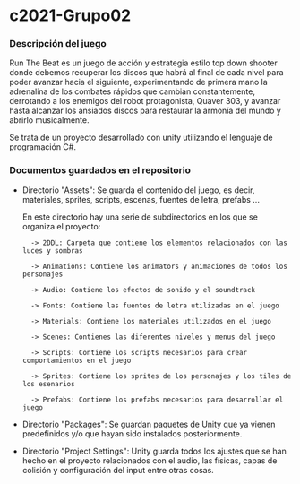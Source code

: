 # c2021-Grupo02
### Descripción del juego
Run The Beat es un juego de acción y estrategia estilo top down shooter donde debemos recuperar los discos que habrá al final de cada nivel para poder avanzar hacia el siguiente, experimentando de primera mano la adrenalina de los  combates rápidos que cambian constantemente, derrotando a los enemigos del robot protagonista, Quaver 303, y avanzar hasta alcanzar los ansiados discos para restaurar la armonía del mundo y abrirlo musicalmente.

Se trata de un proyecto desarrollado con unity utilizando el lenguaje de programación C#.

### Documentos guardados en el repositorio

- Directorio "Assets": Se guarda el contenido del juego, es decir, materiales, sprites, scripts, escenas, fuentes de letra, prefabs ...

   En este directorio hay una serie de subdirectorios en los que se organiza el proyecto:
    
        -> 2DDL: Carpeta que contiene los elementos relacionados con las luces y sombras
        
        -> Animations: Contiene los animators y animaciones de todos los personajes
        
        -> Audio: Contiene los efectos de sonido y el soundtrack
        
        -> Fonts: Contiene las fuentes de letra utilizadas en el juego
        
        -> Materials: Contiene los materiales utilizados en el juego
        
        -> Scenes: Contienes las diferentes niveles y menus del juego
        
        -> Scripts: Contiene los scripts necesarios para crear comportamientos en el juego 
        
        -> Sprites: Contiene los sprites de los personajes y los tiles de los esenarios
        
        -> Prefabs: Contiene los prefabs necesarios para desarrollar el juego 
        

- Directorio "Packages": Se guardan paquetes de Unity que ya vienen predefinidos y/o que hayan sido instalados posteriormente.

- Directorio "Project Settings": Unity guarda todos los ajustes que se han hecho en el proyecto relacionados con el audio, las físicas, capas de colisión y configuración del input entre otras cosas.
